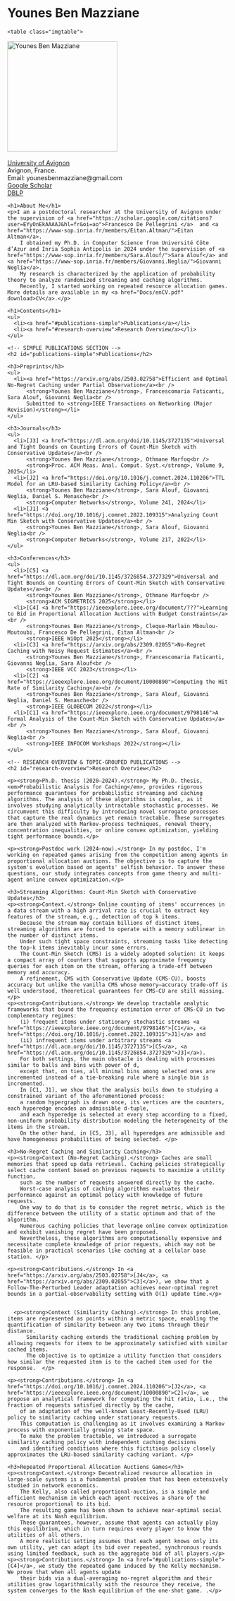 <!DOCTYPE html PUBLIC "-//W3C//DTD XHTML 1.1//EN"
  "http://www.w3.org/TR/xhtml11/DTD/xhtml11.dtd">
<html xmlns="http://www.w3.org/1999/xhtml" xml:lang="en">
<head>
  <meta name="generator" content="Bluefish 2.2.12rc2" />
  <meta http-equiv="Content-Type" content="text/html;charset=utf-8" />
  <link rel="stylesheet" href="jemdoc.css" type="text/css" />
  <title>Younes Ben Mazziane</title>
</head>
<body>
  <div id="layout-content">
    <div id="toptitle">
      <h1>Younes Ben Mazziane</h1>
    </div>

    <table class="imgtable">
  <tr>
    <td>
      <img src="Photos/Younes_picture.jpg" alt="Younes Ben Mazziane" width="250px" />&nbsp;
    </td>
    <td align="left">
      <p><a href="https://lia.univ-avignon.fr/">University of Avignon</a><br />
        Avignon, France.<br />
        Email: younesbenmazziane@gmail.com<br />
        <a href="https://scholar.google.com/citations?user=lGi6uH0AAAAJ&hl=en">Google Scholar</a><br />
        <a href="https://dblp.org/pid/317/4857.html">DBLP</a>
      </p>
    </td>
  </tr>
</table>

    <h1>About Me</h1>
    <p>I am a postdoctoral researcher at the University of Avignon under the supervision of <a href="https://scholar.google.com/citations?user=EYyOnEkAAAAJ&hl=fr&oi=ao">Francesco De Pellegrini </a>  and <a href="https://www-sop.inria.fr/members/Eitan.Altman/">Eitan Altman</a>.
        I obtained my Ph.D. in Computer Science from Université Côte d’Azur and Inria Sophia Antipolis in 2024 under the supervision of <a href="https://www-sop.inria.fr/members/Sara.Alouf/">Sara Alouf</a> and <a href="https://www-sop.inria.fr/members/Giovanni.Neglia/">Giovanni Neglia</a>.
        My research is characterized by the application of probability theory to analyze randomized streaming and caching algorithms.
        Recently, I started working on repeated resource allocation games. More details are available in my <a href="Docs/enCV.pdf" download>CV</a>.</p>

    <h1>Contents</h1>
    <ul>
      <li><a href="#publications-simple">Publications</a></li>
      <li><a href="#research-overview">Research Overview/a></li>
    </ul>

    <!-- SIMPLE PUBLICATIONS SECTION -->
    <h2 id="publications-simple">Publications</h2>

    <h3>Preprints</h3>
    <ul>
      <li><a href="https://arxiv.org/abs/2503.02758">Efficient and Optimal No-Regret Caching under Partial Observation</a><br />
          <strong>Younes Ben Mazziane</strong>, Francescomaria Faticanti, Sara Alouf, Giovanni Neglia<br />
          Submitted to <strong>IEEE Transactions on Networking (Major Revision)</strong></li>
    </ul>

    <h3>Journals</h3>
    <ul>
      <li>[J3] <a href="https://dl.acm.org/doi/10.1145/3727135">Universal and Tight Bounds on Counting Errors of Count-Min Sketch with Conservative Updates</a><br />
          <strong>Younes Ben Mazziane</strong>, Othmane Marfoq<br />
          <strong>Proc. ACM Meas. Anal. Comput. Syst.</strong>, Volume 9, 2025</li>
      <li>[J2] <a href="https://doi.org/10.1016/j.comnet.2024.110206">TTL Model for an LRU-based Similarity Caching Policy</a><br />
          <strong>Younes Ben Mazziane</strong>, Sara Alouf, Giovanni Neglia, Daniel S. Menasche<br />
          <strong>Computer Networks</strong>, Volume 241, 2024</li>
      <li>[J1] <a href="https://doi.org/10.1016/j.comnet.2022.109315">Analyzing Count Min Sketch with Conservative Updates</a><br />
          <strong>Younes Ben Mazziane</strong>, Sara Alouf, Giovanni Neglia<br />
          <strong>Computer Networks</strong>, Volume 217, 2022</li>
    </ul>

    <h3>Conferences</h3>
    <ul>
      <li>[C5] <a href="https://dl.acm.org/doi/10.1145/3726854.3727329">Universal and Tight Bounds on Counting Errors of Count-Min Sketch with Conservative Updates</a><br />
          <strong>Younes Ben Mazziane</strong>, Othmane Marfoq<br />
          <strong>ACM SIGMETRICS 2025</strong></li>
      <li>[C4] <a href="https://ieeexplore.ieee.org/document/???">Learning to Bid in Proportional Allocation Auctions with Budget Constraints</a><br />
          <strong>Younes Ben Mazziane</strong>, Cleque-Marlain Mboulou-Moutoubi, Francesco De Pellegrini, Eitan Altman<br />
          <strong>IEEE WiOpt 2025</strong></li>
      <li>[C3] <a href="https://arxiv.org/abs/2309.02055">No-Regret Caching with Noisy Request Estimates</a><br />
          <strong>Younes Ben Mazziane</strong>, Francescomaria Faticanti, Giovanni Neglia, Sara Alouf<br />
          <strong>IEEE VCC 2023</strong></li>
      <li>[C2] <a href="https://ieeexplore.ieee.org/document/10000890">Computing the Hit Rate of Similarity Caching</a><br />
          <strong>Younes Ben Mazziane</strong>, Sara Alouf, Giovanni Neglia, Daniel S. Menasche<br />
          <strong>IEEE GLOBECOM 2022</strong></li>
      <li>[C1] <a href="https://ieeexplore.ieee.org/document/9798146">A Formal Analysis of the Count-Min Sketch with Conservative Updates</a><br />
          <strong>Younes Ben Mazziane</strong>, Sara Alouf, Giovanni Neglia<br />
          <strong>IEEE INFOCOM Workshops 2022</strong></li>
    </ul>

    <!-- RESEARCH OVERVIEW & TOPIC-GROUPED PUBLICATIONS -->
    <h2 id="research-overview">Research Overview</h2>

    <p><strong>Ph.D. thesis (2020–2024).</strong> My Ph.D. thesis, <em>Probabilistic Analysis for Caching</em>, provides rigorous performance guarantees for probabilistic streaming and caching algorithms. The analysis of these algorithms is complex, as it involves studying analytically intractable stochastic processes. We circumvent this difficulty by introducing novel surrogate processes that capture the real dynamics yet remain tractable. These surrogates are then analyzed with Markov-process techniques, renewal theory, concentration inequalities, or online convex optimization, yielding tight performance bounds.</p>

    <p><strong>Postdoc work (2024–now).</strong> In my postdoc, I'm working on repeated games arising from the competition among agents in proportional allocation auctions. The objective is to capture the system's evolution based on agents' selfish behavior. To answer these questions, our study integrates concepts from game theory and multi-agent online convex optimization.</p>

    <h3>Streaming Algorithms: Count-Min Sketch with Conservative Updates</h3>
    <p><strong>Context.</strong> Online counting of items' occurrences in a data stream with a high arrival rate is crucial to extract key features of the stream, e.g., detection of top k items.
        Because the stream may contain billions of distinct items, streaming algorithms are forced to operate with a memory sublinear in the number of distinct items.
        Under such tight space constraints, streaming tasks like detecting the top-k items inevitably incur some errors.
        The Count-Min Sketch (CMS) is a widely adopted solution: it keeps a compact array of counters that supports approximate frequency queries for each item on the stream, offering a trade-off between memory and accuracy.
        A refinement, CMS with Conservative Update (CMS-CU), boosts accuracy but unlike the vanilla CMS whose memory–accuracy trade-off is well understood, theoretical guarantees for CMS-CU are still missing.</p>
    <p><strong>Contributions.</strong> We develop tractable analytic frameworks that bound the frequency estimation error of CMS-CU in two complementary regimes:
        (i) frequent items under stationary stochastic streams <a href="https://ieeexplore.ieee.org/document/9798146">[C1</a>, <a href="https://doi.org/10.1016/j.comnet.2022.109315">J1]</a> and
        (ii) infrequent items under arbitrary streams <a href="https://dl.acm.org/doi/10.1145/3727135">[C5</a>, <a href="https://dl.acm.org/doi/10.1145/3726854.3727329">J3]</a>).
        For both settings, the main obstacle is dealing with processes similar to balls and bins with power of d,
        except that, on ties, all minimal bins among selected ones are incremented instead of a tie-breaking rule where a single bin is incremented.
        In [C1, J1], we show that the analysis boils down to studying a constrained variant of the aforementioned process:
        a random hypergraph is drawn once, its vertices are the counters, each hyperedge encodes an admissible d-tuple,
        and each hyperedge is selected at every step according to a fixed, non-uniform probability distribution modeling the heterogeneity of the items in the stream.
        On the other hand, in [C5, J3], all hyperedges are admissible and have homogeneous probabilities of being selected. </p>

    <h3>No-Regret Caching and Similarity Caching</h3>
    <p><strong>Context (No-Regret Caching).</strong> Caches are small memories that speed up data retrieval. Caching policies strategically select cache content based on previous requests to maximize a utility function,
        such as the number of requests answered directly by the cache.
        Worst-case analysis of caching algorithms evaluates their performance against an optimal policy with knowledge of future requests.
        One way to do that is to consider the regret metric, which is the difference between the utility of a static optimum and that of the algorithm.
        Numerous caching policies that leverage online convex optimization and exhibit vanishing regret have been proposed.
        Nevertheless, these algorithms are computationally expensive and necessitate complete knowledge of prior requests, which may not be feasible in practical scenarios like caching at a cellular base station. </p>

    <p><strong>Contributions.</strong> In <a href="https://arxiv.org/abs/2503.02758">[J4</a>, <a href="https://arxiv.org/abs/2309.02055">C3]</a>), we show that a Follow-The-Perturbed Leader adaptation achieves near-optimal regret bounds in a partial-observability setting with O(1) update time.</p>


      <p><strong>Context (Similarity Caching).</strong> In this problem, items are represented as points within a metric space, enabling the quantification of similarity between any two items through their distance.
          Similarity caching extends the traditional caching problem by allowing requests for items to be approximately satisfied with similar cached items.
          The objective is to optimize a utility function that considers how similar the requested item is to the cached item used for the response.  </p>

    <p><strong>Contributions.</strong> In <a href="https://doi.org/10.1016/j.comnet.2024.110206">[J2</a>, <a href="https://ieeexplore.ieee.org/document/10000890">C2]</a>, we propose an analytical framework for computing the hit ratio, i.e., the fraction of requests satisfied directly by the cache,
        of an adaptation of the well-known Least-Recently-Used (LRU) policy to similarity caching under stationary requests.
        This computation is challenging as it involves examining a Markov process with exponentially growing state space.
        To make the problem tractable, we introduced a surrogate similarity caching policy with independent caching decisions
        and identified conditions where this fictitious policy closely approximates the LRU-based similarity caching variant. </p>

    <h3>Repeated Proportional Allocation Auctions Games</h3>
    <p><strong>Context.</strong> Decentralized resource allocation in large-scale systems is a fundamental problem that has been extensively studied in network economics.
        The Kelly, also called proportional-auction, is a simple and efficient mechanism in which each agent receives a share of the resource proportional to its bid.
        The resulting game has been shown to achieve near-optimal social welfare at its Nash equilibrium.
        These guarantees, however, assume that agents can actually play this equilibrium, which in turn requires every player to know the utilities of all others.
        A more realistic setting assumes that each agent knows only its own utility, yet can adapt its bid over repeated, synchronous rounds using limited feedback, such as the aggregate bid of all players.</p>
    <p><strong>Contributions.</strong> In <a href="#publications-simple">[C4]</a>, we study the repeated game induced by the Kelly mechanism. We prove that when all agents update
        their bids via a dual-averaging no-regret algorithm and their utilities grow logarithmically with the resource they receive, the system converges to the Nash equilibrium of the one-shot game. .</p>

  </div>
</body>
</html>
